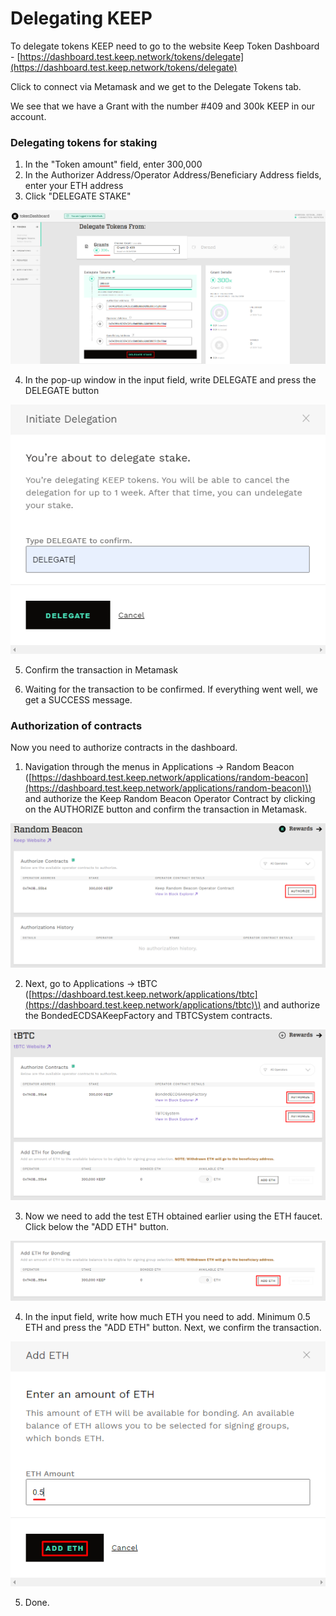 # Delegating KEEP

To delegate tokens KEEP need to go to the website Keep Token Dashboard - [https://dashboard.test.keep.network/tokens/delegate](https://dashboard.test.keep.network/tokens/delegate)

Click to connect via Metamask and we get to the Delegate Tokens tab.

We see that we have a Grant with the number \#409 and 300k KEEP in our account.

### Delegating tokens for staking

1. In the "Token amount" field, enter 300,000 
2. In the Authorizer Address/Operator Address/Beneficiary Address fields, enter your ETH address 
3. Click "DELEGATE STAKE"

![](../../.gitbook/assets/image%20%289%29.png)

   4. In the pop-up window in the input field, write DELEGATE and press the DELEGATE button

![](../../.gitbook/assets/image%20%286%29.png)

   5. Confirm the transaction in Metamask

   6. Waiting for the transaction to be confirmed. If everything went well, we get a SUCCESS message.

### Authorization of contracts

Now you need to authorize contracts in the dashboard. 

1. Navigation through the menus in Applications -&gt; Random Beacon \([https://dashboard.test.keep.network/applications/random-beacon](https://dashboard.test.keep.network/applications/random-beacon)\) and authorize the Keep Random Beacon Operator Contract by clicking on the AUTHORIZE button and confirm the transaction in Metamask.

![](../../.gitbook/assets/image%20%2814%29.png)

   2. Next, go to Applications -&gt; tBTC \([https://dashboard.test.keep.network/applications/tbtc](https://dashboard.test.keep.network/applications/tbtc)\) and authorize the BondedECDSAKeepFactory and TBTCSystem contracts.

![](../../.gitbook/assets/image%20%2813%29.png)

   3. Now we need to add the test ETH obtained earlier using the ETH faucet. Click below the "ADD ETH" button.

![](../../.gitbook/assets/image%20%2817%29.png)

   4. In the input field, write how much ETH you need to add. Minimum 0.5 ETH and press the "ADD ETH" button. Next, we confirm the transaction.

![](../../.gitbook/assets/image%20%2811%29.png)

   5. Done.

